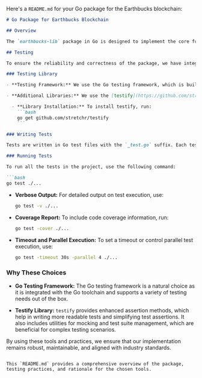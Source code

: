 Here's a `README.md` for your Go package for the Earthbucks blockchain:

```markdown
# Go Package for Earthbucks Blockchain

## Overview

The `earthbucks-lib` package in Go is designed to implement the core functionality of the Earthbucks blockchain. This package is based on the existing TypeScript implementation, and our initial focus is on implementing data structures.

## Testing

To ensure the reliability and correctness of the package, we have integrated comprehensive testing.

### Testing Library

- **Testing Framework:** We use the Go testing framework, which is built into the Go standard library. This provides a straightforward way to write and run tests.

- **Additional Libraries:** We use the [testify](https://github.com/stretchr/testify) library for more expressive assertions and easier test management. This library helps in writing more readable and maintainable test cases.

  - **Library Installation:** To install testify, run:
    ```bash
    go get github.com/stretchr/testify
    ```

### Writing Tests

Tests are written in Go test files with the `_test.go` suffix. Each test file contains test functions that start with the `Test` prefix, following Go’s convention for test functions.

### Running Tests

To run all the tests in the project, use the following command:

```bash
go test ./...
```

- **Verbose Output:** For detailed output on test execution, use:
  ```bash
  go test -v ./...
  ```

- **Coverage Report:** To include code coverage information, run:
  ```bash
  go test -cover ./...
  ```

- **Timeout and Parallel Execution:** To set a timeout or control parallel test execution, use:
  ```bash
  go test -timeout 30s -parallel 4 ./...
  ```

### Why These Choices

- **Go Testing Framework:** The Go testing framework is a natural choice as it is integrated with the Go toolchain and supports a variety of testing needs out of the box.

- **Testify Library:** `testify` provides enhanced assertion methods, which help in writing more readable tests and simplifying test assertions. It also includes utilities for mocking and test suite management, which are beneficial for complex testing scenarios.

By using these tools and practices, we ensure that our implementation remains robust, maintainable, and aligned with industry standards.
```

This `README.md` provides a comprehensive overview of the package, testing practices, and rationale for the chosen tools.